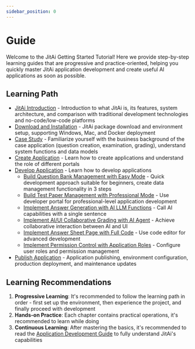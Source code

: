 ```yaml
---
sidebar_position: 0
---
```


# Guide

Welcome to the JitAi Getting Started Tutorial! Here we provide step-by-step learning guides that are progressive and practice-oriented, helping you quickly master JitAi application development and create useful AI applications as soon as possible.

## Learning Path
- [JitAi Introduction](./briefintro) - Introduction to what JitAi is, its features, system architecture, and comparison with traditional development technologies and no-code/low-code platforms
- [Download and Installation](./download-installation) - JitAi package download and environment setup, supporting Windows, Mac, and Docker deployment
- [Case Study](./project) - Familiarize yourself with the business background of the case application (question creation, examination, grading), understand system functions and data models
- [Create Application](./create_app) - Learn how to create applications and understand the role of different portals
- [Develop Application](./create_app) - Learn how to develop applications
  - [Build Question Bank Management with Easy Mode](./dev_app/easy_mode) - Quick development approach suitable for beginners, create data management functionality in 3 steps
  - [Build Test Paper Management with Professional Mode](./dev_app/ide_mode) - Use developer portal for professional-level application development
  - [Implement Answer Generation with AI LLM Functions](./dev_app/ai_func) - Call AI capabilities with a single sentence
  - [Implement AI/UI Collaborative Grading with AI Agent](./dev_app/ai_ui) - Achieve collaborative interaction between AI and UI
  - [Implement Answer Sheet Page with Full Code](./dev_app/code) - Use code editor for advanced development
  - [Implement Permission Control with Application Roles](./dev_app/role) - Configure user roles and permission management
- [Publish Application](./publish_app) - Application publishing, environment configuration, production deployment, and maintenance updates

## Learning Recommendations

1. **Progressive Learning**: It's recommended to follow the learning path in order - first set up the environment, then experience the project, and finally proceed with development
2. **Hands-on Practice**: Each chapter contains practical operations, it's recommended to learn while doing
3. **Continuous Learning**: After mastering the basics, it's recommended to read the [Application Development Guide](../devguide/) to fully understand JitAi's capabilities

 